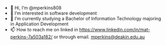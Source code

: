 - 👋 Hi, I’m @mperkins808
- 👀 I’m interested in software development
- 🌱 I’m currently studying a Bachelor of Information Technology majoring in Application Development
- 📫 How to reach me on linked in https://www.linkedin.com/in/mat-perkins-7a503a182/ or through email. mperkins@deakin.edu.au

<!---
mperkins808/mperkins808 is a ✨ special ✨ repository because its `README.md` (this file) appears on your GitHub profile.
You can click the Preview link to take a look at your changes.
--->
